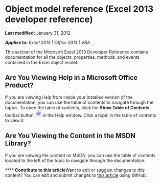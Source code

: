 
# Object model reference (Excel 2013 developer reference)

 **Last modified:** January 31, 2012

 _**Applies to:** Excel 2013 | Office 2013 | VBA_

This section of the Microsoft Excel 2013 Developer Reference contains documentation for all the objects, properties, methods, and events contained in the Excel object model. 


## Are You Viewing Help in a Microsoft Office Product?

If you are viewing Help from inside your installed version of the documentation, you can use the table of contents to navigate through the topics. To open the table of contents, click the  **Show Table of Contents** toolbar button
![](images/osHelpShowTOCButton_ZA10250063.gif) in the Help window. Click a topic in the table of contents to view it.


## Are You Viewing the Content in the MSDN Library?

If you are viewing the content on MSDN, you can use the table of contents located to the left of the topic to navigate through the documentation.


****   **Contribute to this article**Want to edit or suggest changes to this content? You can edit and submit changes to  [this article](https://github.com/jhershey00/VBA_Excel_Test/OpenXMLCon/articles/11ea8598-8a20-92d5-f98b-0da04263bf2c.md) using GitHub.

